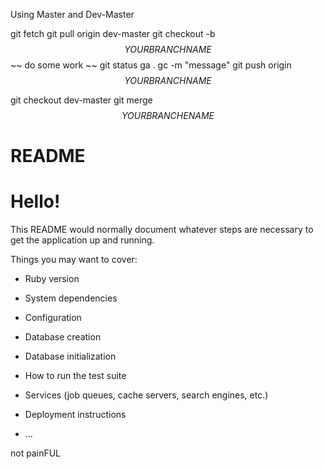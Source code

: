 Using Master and Dev-Master

git fetch
git pull origin dev-master
git checkout -b $$YOUR BRANCH NAME$$
~~ do some work ~~
git status
ga .
gc -m "message"
git push origin $$YOUR BRANCH NAME$$

git checkout dev-master
git merge $$YOUR BRANCHE NAME$$




# README

# Hello!

This README would normally document whatever steps are necessary to get the
application up and running.

Things you may want to cover:

* Ruby version

* System dependencies

* Configuration

* Database creation

* Database initialization

* How to run the test suite

* Services (job queues, cache servers, search engines, etc.)

* Deployment instructions

* ...

not painFUL

